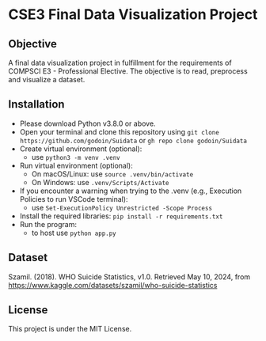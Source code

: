 # CSE3 Final Data Visualization Project

## Objective

A final data visualization project in fulfillment for the requirements of COMPSCI E3 - Professional Elective. The objective is to read, preprocess and visualize a dataset.

## Installation

- Please download Python v3.8.0 or above.
- Open your terminal and clone this repository using `git clone https://github.com/godoin/Suidata` or `gh repo clone godoin/Suidata`
- Create virtual environment (optional):
  - use `python3 -m venv .venv`
- Run virtual environment (optional):
  - On macOS/Linux: use `source .venv/bin/activate`
  - On Windows: use `.venv/Scripts/Activate`
- If you encounter a warning when trying to the .venv (e.g., Execution Policies to run VSCode terminal):
  - use `Set-ExecutionPolicy Unrestricted -Scope Process`
- Install the required libraries: `pip install -r requirements.txt`
- Run the program:
  - to host use `python app.py`

## Dataset

Szamil. (2018). WHO Suicide Statistics, v1.0. Retrieved May 10, 2024, from https://www.kaggle.com/datasets/szamil/who-suicide-statistics

## License

This project is under the MIT License.
